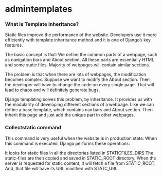 # admintemplates
### What is Template Inheritance?
  Static files improve the performance of the website. Developers use it more efficiently with template inheritance method 
  and it is one of Django’s key features.

  The basic concept is that: We define the common parts of a webpage, such as navigation bars and About section. 
  All these parts are essentially HTML and some static files. Majority of webpages will contain similar sections.

  The problem is that when there are lots of webpages, the modification becomes complex. 
  Suppose we want to modify the About section. Then, the developer will have to change the code on every single page. 
  That will lead to chaos and will definitely generate bugs.

  Django templating solves this problem, by inheritance. 
  It provides us with the modularity of developing different sections of a webpage. 
  Like we can define a base template, which contains nav bars and About section. 
  Then inherit this page and just add the unique part in other webpages.

### Collectstatic command

  This command is very useful when the website is in production state. When this command is executed, 
  Django performs these operations:

  It looks for static files in all the directories listed in STATICFILES_DIRS
  The static-files are then copied and saved in STATIC_ROOT directory.
  When the server is requested for static content, it will fetch a file from STATIC_ROOT.
  And, that file will have its URL modified with STATC_URL.
